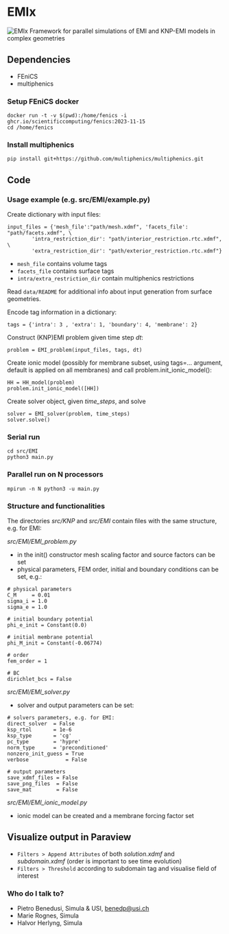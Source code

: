 # EMIx
![EMIx](https://github.com/pietrobe/EMIx/docs/logos/EMIx_neg.png)
Framework for parallel simulations of EMI and KNP-EMI models in complex geometries

## Dependencies
* FEniCS
* multiphenics

### Setup FEniCS docker


```
docker run -t -v $(pwd):/home/fenics -i ghcr.io/scientificcomputing/fenics:2023-11-15
cd /home/fenics
```


### Install multiphenics
```
pip install git+https://github.com/multiphenics/multiphenics.git
```

## Code

### Usage example (e.g. src/EMI/example.py)

Create dictionary with input files:

```
input_files = {'mesh_file':"path/mesh.xdmf", 'facets_file': "path/facets.xdmf", \
		'intra_restriction_dir': "path/interior_restriction.rtc.xdmf", \
		'extra_restriction_dir': "path/exterior_restriction.rtc.xdmf"}
```


* `mesh_file` contains volume tags
* `facets_file` contains surface tags
* `intra/extra_restriction_dir` contain multiphenics restrictions 

Read `data/README` for additional info about input generation from surface geometries.

Encode tag information in a dictionary:

```
tags = {'intra': 3 , 'extra': 1, 'boundary': 4, 'membrane': 2}
```

Construct (KNP)EMI problem given time step *dt*:

```
problem = EMI_problem(input_files, tags, dt)
```

Create ionic model (possibly for membrane subset, using tags=... argument, default is applied on all membranes) and call problem.init_ionic_model():

```
HH = HH_model(problem)	
problem.init_ionic_model([HH])
```


Create solver object, given *time_steps*, and solve

```
solver = EMI_solver(problem, time_steps)
solver.solve()
```


### Serial run 


`cd src/EMI`\
`python3 main.py`


###  Parallel run on N processors

`mpirun -n N python3 -u main.py`


### Structure and functionalities

The directories *src/KNP* and *src/EMI* contain files with the same structure, e.g. for EMI:

*src/EMI/EMI_problem.py*

* in the init() constructor mesh scaling factor and source factors can be set
* physical parameters, FEM order, initial and boundary conditions can be set, e.g.:


```
# physical parameters
C_M     = 0.01
sigma_i = 1.0
sigma_e = 1.0
	
# initial boundary potential 
phi_e_init = Constant(0.0)

# initial membrane potential 
phi_M_init = Constant(-0.06774) 

# order 
fem_order = 1

# BC
dirichlet_bcs = False
```


*src/EMI/EMI_solver.py*

* solver and output parameters can be set:

```
# solvers parameters, e.g. for EMI:
direct_solver  = False
ksp_rtol   	   = 1e-6
ksp_type   	   = 'cg'
pc_type    	   = 'hypre'
norm_type  	   = 'preconditioned'	
nonzero_init_guess = True 
verbose            = False

# output parameters	
save_xdmf_files = False
save_png_files  = False
save_mat        = False
```

*src/EMI/EMI_ionic_model.py*

* ionic model can be created and a membrane forcing factor set



##  Visualize output in Paraview
+ `Filters > Append Attributes` of both *solution.xdmf* and *subdomain.xdmf* (order is important to see time evolution)
+ `Filters > Threshold` according to subdomain tag and visualise field of interest


### Who do I talk to?

* Pietro Benedusi, Simula & USI, benedp@usi.ch
* Marie Rognes, Simula
* Halvor Herlyng, Simula